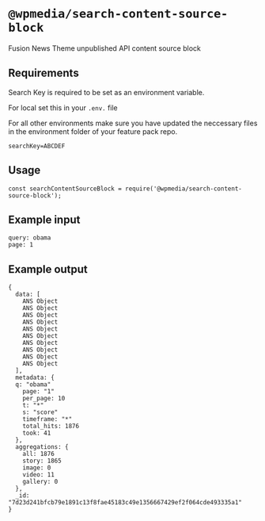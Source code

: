 # `@wpmedia/search-content-source-block`

Fusion News Theme unpublished API content source block

## Requirements

Search Key is required to be set as an environment variable.

For local set this in your `.env.` file

For all other environments make sure you have updated the neccessary files in the environment folder of your feature pack repo.

```
searchKey=ABCDEF
```


## Usage

```
const searchContentSourceBlock = require('@wpmedia/search-content-source-block');
```

## Example input
```
query: obama
page: 1
```

## Example output
```
{
  data: [
    ANS Object
    ANS Object
    ANS Object
    ANS Object
    ANS Object
    ANS Object
    ANS Object
    ANS Object
    ANS Object
    ANS Object
  ],
  metadata: {
  q: "obama"
    page: "1"
    per_page: 10
    t: "*"
    s: "score"
    timeframe: "*"
    total_hits: 1876
    took: 41
  },
  aggregations: {
    all: 1876
    story: 1865
    image: 0
    video: 11
    gallery: 0
  },
  _id: "7d23d241bfcb79e1891c13f8fae45183c49e1356667429ef2f064cde493335a1"
}
```
